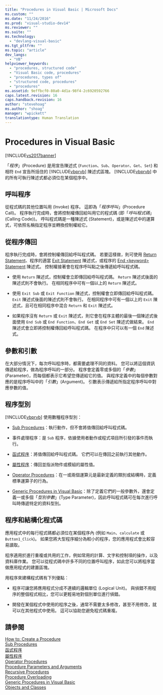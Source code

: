 ```yaml
---
title: "Procedures in Visual Basic | Microsoft Docs"
ms.custom: ""
ms.date: "11/24/2016"
ms.prod: "visual-studio-dev14"
ms.reviewer: ""
ms.suite: ""
ms.technology: 
  - "devlang-visual-basic"
ms.tgt_pltfrm: ""
ms.topic: "article"
dev_langs: 
  - "VB"
helpviewer_keywords: 
  - "procedures, structured code"
  - "Visual Basic code, procedures"
  - "procedures, types of"
  - "structured code, procedures"
  - "procedures"
ms.assetid: 9effbcf0-80a0-4d1a-98f4-2c6920592766
caps.latest.revision: 16
caps.handback.revision: 16
author: "stevehoag"
ms.author: "shoag"
manager: "wpickett"
translationtype: Human Translation
---
```

# Procedures in Visual Basic
[!INCLUDE[vs2017banner](../../../../csharp/includes/vs2017banner.md)]

「*程序*」\(Procedure\) 是用宣告陳述式 \(`Function`、`Sub`、`Operator`、`Get`、`Set`\) 和相符 `End` 宣告所括住的 [!INCLUDE[vbprvb](../../../../csharp/programming-guide/concepts/linq/includes/vbprvb_md.md)] 陳述式區塊。  [!INCLUDE[vbprvb](../../../../csharp/programming-guide/concepts/linq/includes/vbprvb_md.md)] 中的所有可執行陳述式都必須位在某個程序中。  
  
## 呼叫程序  
 從程式碼的其他位置叫用 \(Invoke\) 程序。  這即為「*程序呼叫*」\(Procedure Call\)。  程序執行完成時，會將控制權傳回給叫用它的程式碼 \(即「*呼叫程式碼*」\(Calling Code\)\)。  呼叫程式碼是一種陳述式 \(Statement\)，或是陳述式中的運算式，可依照名稱指定程序並轉換控制權給它。  
  
## 從程序傳回  
 程序執行完成時，會將控制權傳回給呼叫程式碼。  若要這樣做，則可使用 [Return Statement](../../../../visual-basic/language-reference/statements/return-statement.md)、程序的適當 [Exit Statement](../../../../visual-basic/language-reference/statements/exit-statement.md) 陳述式，或程序的 [End \<keyword\> Statement](../../../../visual-basic/language-reference/statements/end-keyword-statement.md) 陳述式。  控制權接著會在程序呼叫點之後傳遞給呼叫程式碼。  
  
-   使用 `Return` 陳述式，控制權會立即傳回給呼叫程式碼。  `Return` 陳述式後面的陳述式則不會執行。  在相同程序中可有一個以上的 `Return` 陳述式。  
  
-   使用 `Exit Sub` 或 `Exit Function` 陳述式，控制權會立即傳回給呼叫程式碼。  `Exit` 陳述式後面的陳述式則不會執行。  在相同程序中可有一個以上的 `Exit` 陳述式，且可在相同程序中混合 `Return` 和 `Exit` 陳述式。  
  
-   如果程序沒有 `Return` 或 `Exit` 陳述式，則它會在程序主體的最後一個陳述式後面使用 `End Sub` 或 `End Function`、`End Get` 或 `End Set` 陳述式做結束。  `End` 陳述式會立即將控制權傳回給呼叫程式碼。  在程序中只可以有一個 `End` 陳述式。  
  
## 參數和引數  
 在大部分情況下，每次呼叫程序時，都需要處理不同的資料。  您可以將這個資訊傳遞給程序，做為程序呼叫的一部分。  程序會定義零或多個的「*參數*」\(Parameter\)，而每個都表示它希望您傳遞給它的值。  與程序定義中的每個參數對應的是程序呼叫中的「*引數*」\(Argument\)。  引數表示傳遞給所指定程序呼叫中對應參數的值。  
  
## 程序型別  
 [!INCLUDE[vbprvb](../../../../csharp/programming-guide/concepts/linq/includes/vbprvb_md.md)] 使用數種程序型別：  
  
-   [Sub Procedures](../../../../visual-basic/programming-guide/language-features/procedures/sub-procedures.md)：執行動作，但不會將值傳回給呼叫程式碼。  
  
-   事件處理程序：是 `Sub` 程序，依據使用者動作或程式項目所引發的事件而執行。  
  
-   [函式程序](../../../../visual-basic/programming-guide/language-features/procedures/function-procedures.md)：將值傳回給呼叫程式碼。  它們可以在傳回之前執行其他動作。  
  
-   [屬性程序](../../../../visual-basic/programming-guide/language-features/procedures/property-procedures.md)：傳回並指派物件或模組的屬性值。  
  
-   [Operator Procedures](../../../../visual-basic/programming-guide/language-features/procedures/operator-procedures.md)：在一或兩個運算元是最新定義的類別或結構時，定義標準運算子的行為。  
  
-   [Generic Procedures in Visual Basic](../../../../visual-basic/programming-guide/language-features/data-types/generic-procedures.md)：除了定義它們的一般參數外，還會定義一或多個「*型別參數*」\(Type Parameter\)，因此呼叫程式碼可在每次進行呼叫時傳遞特定的資料型別。  
  
## 程序和結構化程式碼  
 應用程式中的每行程式碼都必須位在某個程序內 \(例如 `Main`、`calculate` 或 `Button1_Click`\)。  如果您將大型程序細分為較小的程序，您的應用程式會比較容易讀取。  
  
 程序適用於進行重複或共用的工作，例如常用的計算、文字和控制項的操作，以及資料庫作業。  您可以從程式碼中許多不同的位置呼叫程序，如此您可以將程序當做應用程式的建置區塊。  
  
 用程序來建構程式碼有下列優點：  
  
-   程序可讓您將應用程式分成不連續的邏輯單位 \(Logical Unit\)。  與偵錯不用程序的整個程式相比，您可以更輕易地對個別單位進行偵錯。  
  
-   開發在某個程式中使用的程序之後，通常不需要太多修改，甚至不用修改，就可以在其他程式中使用。  這可以協助您避免程式碼重複。  
  
## 請參閱  
 [How to: Create a Procedure](../../../../visual-basic/programming-guide/language-features/procedures/how-to-create-a-procedure.md)   
 [Sub Procedures](../../../../visual-basic/programming-guide/language-features/procedures/sub-procedures.md)   
 [函式程序](../../../../visual-basic/programming-guide/language-features/procedures/function-procedures.md)   
 [屬性程序](../../../../visual-basic/programming-guide/language-features/procedures/property-procedures.md)   
 [Operator Procedures](../../../../visual-basic/programming-guide/language-features/procedures/operator-procedures.md)   
 [Procedure Parameters and Arguments](../../../../visual-basic/programming-guide/language-features/procedures/procedure-parameters-and-arguments.md)   
 [Recursive Procedures](../../../../visual-basic/programming-guide/language-features/procedures/recursive-procedures.md)   
 [Procedure Overloading](../../../../visual-basic/programming-guide/language-features/procedures/procedure-overloading.md)   
 [Generic Procedures in Visual Basic](../../../../visual-basic/programming-guide/language-features/data-types/generic-procedures.md)   
 [Objects and Classes](../../../../visual-basic/programming-guide/language-features/objects-and-classes/index.md)